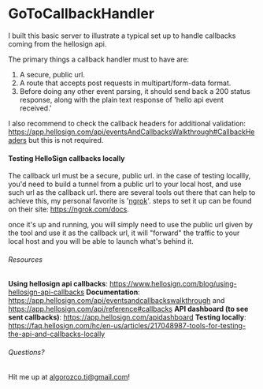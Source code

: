 # GoToCallbackHandler
I built this basic server to illustrate a typical set up to handle callbacks coming from the hellosign api.

The primary things a callback handler must to have are:
1. A secure, public url.
2. A route that accepts post requests in multipart/form-data format.
3. Before doing any other event parsing, it should send back a 200 status response, along with the plain text response of 'hello api event received.'

I also recommend to check the callback headers for additional validation: https://app.hellosign.com/api/eventsAndCallbacksWalkthrough#CallbackHeaders but this is not required.

#### Testing HelloSign callbacks locally
The callback url must be a secure, public url. in the case of testing locallly, you'd need to build a tunnel from a public url to your local host, and use such url as the callback url. there are several tools out there that can help to achieve this, my personal favorite is '[ngrok](https://ngrok.com/ "ngrok")'. steps to set it up can be found on their site: https://ngrok.com/docs.

once it's up and running, you will simply need to use the public url given by the tool and use it as the callback url, it will "forward" the traffic to your local host and you will be able to launch what's behind it.

###### Resources
**Using hellosign api callbacks**: https://www.hellosign.com/blog/using-hellosign-api-callbacks
**Documentation**: https://app.hellosign.com/api/eventsandcallbackswalkthrough and https://app.hellosign.com/api/reference#callbacks
**API dashboard (to see sent callbacks)**: https://app.hellosign.com/apidashboard
**Testing locally**: https://faq.hellosign.com/hc/en-us/articles/217048987-tools-for-testing-the-api-and-callbacks-locally

###### Questions?
Hit me up at algorozco.ti@gmail.com!

